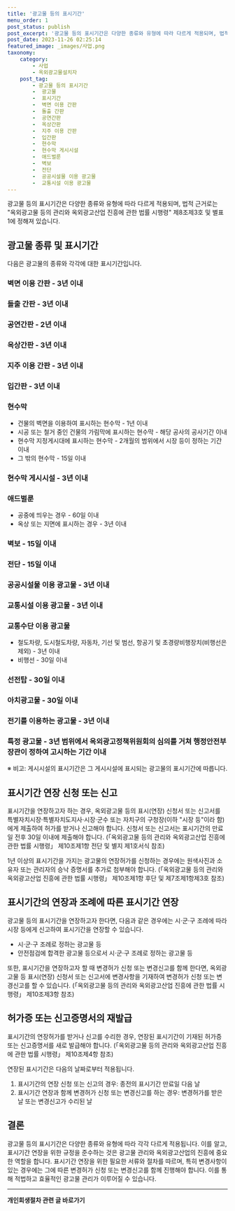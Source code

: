 ```yaml
---
title: '광고물 등의 표시기간'
menu_order: 1
post_status: publish
post_excerpt: '광고물 등의 표시기간은 다양한 종류와 유형에 따라 다르게 적용되며, 법적 근거로는  옥외광고물 등의 관리와 옥외광고산업 진흥에 관한 법률 시행령  제8조제3호 및 별표 1에 정해져 있습니다.'
post_date: 2023-11-26 02:25:14
featured_image: _images/사업.png
taxonomy:
    category:
        - 사업
        - 옥외광고물설치자
    post_tag:
        - 광고물 등의 표시기간
        -  광고물
        -  표시기간
        -  벽면 이용 간판
        -  돌출 간판
        -  공연간판
        -  옥상간판
        -  지주 이용 간판
        -  입간판
        -  현수막
        -  현수막 게시시설
        -  애드벌룬
        -  벽보
        -  전단
        -  공공시설물 이용 광고물
        -  교통시설 이용 광고물
---
```



광고물 등의 표시기간은 다양한 종류와 유형에 따라 다르게 적용되며, 법적 근거로는 "옥외광고물 등의 관리와 옥외광고산업 진흥에 관한 법률 시행령" 제8조제3호 및 별표 1에 정해져 있습니다.

## 광고물 종류 및 표시기간

다음은 광고물의 종류와 각각에 대한 표시기간입니다.

### 벽면 이용 간판 - 3년 이내
### 돌출 간판 - 3년 이내
### 공연간판 - 2년 이내
### 옥상간판 - 3년 이내
### 지주 이용 간판 - 3년 이내
### 입간판 - 3년 이내
### 현수막
- 건물의 벽면을 이용하여 표시하는 현수막 - 1년 이내
- 시공 또는 철거 중인 건물의 가림막에 표시하는 현수막 - 해당 공사의 공사기간 이내
- 현수막 지정게시대에 표시하는 현수막 - 2개월의 범위에서 시장 등이 정하는 기간 이내
- 그 밖의 현수막 - 15일 이내

### 현수막 게시시설 - 3년 이내
### 애드벌룬
- 공중에 띄우는 경우 - 60일 이내
- 옥상 또는 지면에 표시하는 경우 - 3년 이내

### 벽보 - 15일 이내
### 전단 - 15일 이내
### 공공시설물 이용 광고물 - 3년 이내
### 교통시설 이용 광고물 - 3년 이내
### 교통수단 이용 광고물
- 철도차량, 도시철도차량, 자동차, 기선 및 범선, 항공기 및 초경량비행장치(비행선은 제외) - 3년 이내
- 비행선 - 30일 이내

### 선전탑 - 30일 이내
### 아치광고물 - 30일 이내
### 전기를 이용하는 광고물 - 3년 이내
### 특정 광고물 - 3년 범위에서 옥외광고정책위원회의 심의를 거쳐 행정안전부장관이 정하여 고시하는 기간 이내

※ 비고: 게시시설의 표시기간은 그 게시시설에 표시되는 광고물의 표시기간에 따릅니다.

## 표시기간 연장 신청 또는 신고

표시기간을 연장하고자 하는 경우, 옥외광고물 등의 표시(연장) 신청서 또는 신고서를 특별자치시장·특별자치도지사·시장·군수 또는 자치구의 구청장(이하 "시장 등"이라 함)에게 제출하여 허가를 받거나 신고해야 합니다. 신청서 또는 신고서는 표시기간의 만료일 전후 30일 이내에 제출해야 합니다. (「옥외광고물 등의 관리와 옥외광고산업 진흥에 관한 법률 시행령」 제10조제1항 전단 및 별지 제1호서식 참조)

1년 이상의 표시기간을 가지는 광고물의 연장허가를 신청하는 경우에는 원색사진과 소유자 또는 관리자의 승낙 증명서를 추가로 첨부해야 합니다. (「옥외광고물 등의 관리와 옥외광고산업 진흥에 관한 법률 시행령」 제10조제1항 후단 및 제7조제1항제3호 참조)

## 표시기간의 연장과 조례에 따른 표시기간 연장

광고물 등의 표시기간을 연장하고자 한다면, 다음과 같은 경우에는 시·군·구 조례에 따라 시장 등에게 신고하여 표시기간을 연장할 수 있습니다. 

- 시·군·구 조례로 정하는 광고물 등
- 안전점검에 합격한 광고물 등으로서 시·군·구 조례로 정하는 광고물 등

또한, 표시기간을 연장하고자 할 때 변경허가 신청 또는 변경신고를 함께 한다면, 옥외광고물 등 표시(연장) 신청서 또는 신고서에 변경사항을 기재하여 변경허가 신청 또는 변경신고를 할 수 있습니다. (「옥외광고물 등의 관리와 옥외광고산업 진흥에 관한 법률 시행령」 제10조제3항 참조)

## 허가증 또는 신고증명서의 재발급

표시기간의 연장허가를 받거나 신고를 수리한 경우, 연장된 표시기간이 기재된 허가증 또는 신고증명서를 새로 발급해야 합니다. (「옥외광고물 등의 관리와 옥외광고산업 진흥에 관한 법률 시행령」 제10조제4항 참조)

연장된 표시기간은 다음의 날짜로부터 적용됩니다.

1. 표시기간의 연장 신청 또는 신고의 경우: 종전의 표시기간 만료일 다음 날
2. 표시기간 연장과 함께 변경허가 신청 또는 변경신고를 하는 경우: 변경허가를 받은 날 또는 변경신고가 수리된 날

## 결론

광고물 등의 표시기간은 다양한 종류와 유형에 따라 각각 다르게 적용됩니다. 이를 알고, 표시기간 연장을 위한 규정을 준수하는 것은 광고물 관리와 옥외광고산업의 진흥에 중요한 역할을 합니다. 표시기간 연장을 위한 필요한 서류와 절차를 따르며, 특히 변경사항이 있는 경우에는 그에 따른 변경허가 신청 또는 변경신고를 함께 진행해야 합니다. 이를 통해 적법하고 효율적인 광고물 관리가 이루어질 수 있습니다.
<!-- wp:separator -->
<hr class="wp-block-separator has-alpha-channel-opacity"/>
<!-- /wp:separator -->

<!-- wp:group {"backgroundColor":"base","layout":{"type":"constrained"}} -->
<div class="wp-block-group has-base-background-color has-background"><!-- wp:paragraph {"align":"center","fontSize":"medium"} -->
<p class="has-text-align-center has-large-font-size"><strong>개인회생절차 관련 글 바로가기</strong></p>
<!-- /wp:paragraph -->


<!-- wp:latest-posts
{"categories":[{"id":14834,"count":19,"description":"","link":"https://uknowlaw.com/category/%ea%b0%9c%ec%9d%b8%ed%9a%8c%ec%83%9d%ec%a0%88%ec%b0%a8/","name":"개인회생절차","slug":"개인회생절차","taxonomy":"category","parent":0,"meta":[],"_links":{"self":[{"href":"https://uknowlaw.com/wp-json/wp/v2/categories/14834"}],"collection":[{"href":"https://uknowlaw.com/wp-json/wp/v2/categories"}],"about":[{"href":"https://uknowlaw.com/wp-json/wp/v2/taxonomies/category"}],"wp:post_type":[{"href":"https://uknowlaw.com/wp-json/wp/v2/posts?categories=14834"}],"curies":[{"name":"wp","href":"https://api.w.org/{rel}","templated":true}]}}],"postsToShow":100,"excerptLength":28,"postLayout":"grid","columns":2,"featuredImageAlign":"left","featuredImageSizeSlug":"large","fontSize":"small"} /--></div>
<!-- /wp:group -->